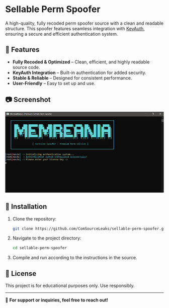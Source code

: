# Sellable Perm Spoofer

A high-quality, fully recoded perm spoofer source with a clean and readable structure. This spoofer features seamless integration with [KeyAuth](https://keyauth.win), ensuring a secure and efficient authentication system.

## 🚀 Features
- **Fully Recoded & Optimized** – Clean, efficient, and highly readable source code.
- **KeyAuth Integration** – Built-in authentication for added security.
- **Stable & Reliable** – Designed for consistent performance.
- **User-Friendly** – Easy to set up and use.

## 📷 Screenshot
![Screenshot](Screenshot%202025-03-23%20222252.png)

## 🔧 Installation
1. Clone the repository:
   ```sh
   git clone https://github.com/ComSourceLeaks/sellable-perm-spoofer.git
   ```
2. Navigate to the project directory:
   ```sh
   cd sellable-perm-spoofer
   ```
3. Compile and run according to the instructions in the source.

## 📜 License
This project is for educational purposes only. Use responsibly.

---

💬 **For support or inquiries, feel free to reach out!**
